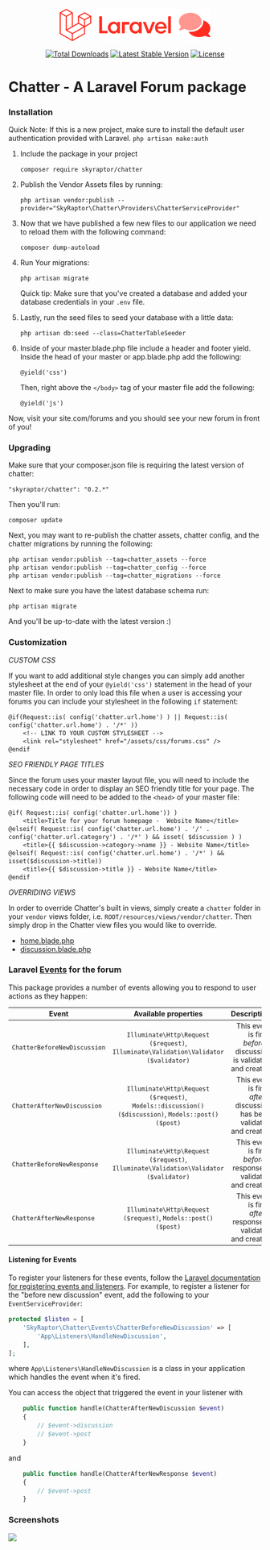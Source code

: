 <p align="center"><img width="300" src="https://raw.githubusercontent.com/bumbummen99/chatter/master/laravel-forum-logo.svg"></p>

<p align="center">
<a href="https://packagist.org/packages/skyraptor/chatter"><img src="https://poser.pugx.org/skyraptor/chatter/downloads.svg?format=flat" alt="Total Downloads"></a>
<a href="https://packagist.org/packages/skyraptor/chatter"><img src="https://poser.pugx.org/skyraptor/chatter/v/stable.svg?format=flat" alt="Latest Stable Version"></a>
<a href="https://packagist.org/packages/skyraptor/chatter"><img src="https://poser.pugx.org/skyraptor/chatter/license.svg?format=flat" alt="License"></a>
</p>

# Chatter - A Laravel Forum package

### Installation

Quick Note: If this is a new project, make sure to install the default user authentication provided with Laravel. `php artisan make:auth`

1. Include the package in your project

    ```
    composer require skyraptor/chatter
    ```

3. Publish the Vendor Assets files by running:

    ```
    php artisan vendor:publish --provider="SkyRaptor\Chatter\Providers\ChatterServiceProvider"
    ```

4. Now that we have published a few new files to our application we need to reload them with the following command:

    ```
    composer dump-autoload
    ```

5. Run Your migrations:

    ```
    php artisan migrate
    ```

    Quick tip: Make sure that you've created a database and added your database credentials in your `.env` file.

6. Lastly, run the seed files to seed your database with a little data:

    ```
    php artisan db:seed --class=ChatterTableSeeder
    ```

7. Inside of your master.blade.php file include a header and footer yield. Inside the head of your master or app.blade.php add the following:

    ```
    @yield('css')
    ```

    Then, right above the `</body>` tag of your master file add the following:

    ```
    @yield('js')
    ```

Now, visit your site.com/forums and you should see your new forum in front of you!

### Upgrading

Make sure that your composer.json file is requiring the latest version of chatter:

```
"skyraptor/chatter": "0.2.*"
```

Then you'll run:

```
composer update
```

Next, you may want to re-publish the chatter assets, chatter config, and the chatter migrations by running the following:

```
php artisan vendor:publish --tag=chatter_assets --force
php artisan vendor:publish --tag=chatter_config --force
php artisan vendor:publish --tag=chatter_migrations --force
```

Next to make sure you have the latest database schema run:

```
php artisan migrate
```

And you'll be up-to-date with the latest version :)

### Customization

*CUSTOM CSS*

If you want to add additional style changes you can simply add another stylesheet at the end of your `@yield('css')` statement in the head of your master file. In order to only load this file when a user is accessing your forums you can include your stylesheet in the following `if` statement:

```
@if(Request::is( config('chatter.url.home') ) || Request::is( config('chatter.url.home') . '/*' ))
    <!-- LINK TO YOUR CUSTOM STYLESHEET -->
    <link rel="stylesheet" href="/assets/css/forums.css" />
@endif
```

*SEO FRIENDLY PAGE TITLES*

Since the forum uses your master layout file, you will need to include the necessary code in order to display an SEO friendly title for your page. The following code will need to be added to the `<head>` of your master file:

```
@if( Request::is( config('chatter.url.home')) )
    <title>Title for your forum homepage -  Website Name</title>
@elseif( Request::is( config('chatter.url.home') . '/' . config('chatter.url.category') . '/*' ) && isset( $discussion ) )
    <title>{{ $discussion->category->name }} - Website Name</title>
@elseif( Request::is( config('chatter.url.home') . '/*' ) && isset($discussion->title))
    <title>{{ $discussion->title }} - Website Name</title>
@endif
```

*OVERRIDING VIEWS*

In order to override Chatter's built in views, simply create a `chatter` folder in your `vendor` views folder, i.e. `ROOT/resources/views/vendor/chatter`. Then simply drop in the Chatter view files you would like to override.

- [home.blade.php](https://github.com/skyraptor/chatter/blob/master/src/Views/home.blade.php)
- [discussion.blade.php](https://github.com/skyraptor/chatter/blob/master/src/Views/discussion.blade.php)


### Laravel [Events](https://laravel.com/docs/events) for the forum

This package provides a number of events allowing you to respond to user actions as they happen:

| Event        | Available properties           | Description  |
| ------------- |:-------------:| -----:|
| `ChatterBeforeNewDiscussion`      | `Illuminate\Http\Request ($request)`, `Illuminate\Validation\Validator ($validator)` | This event is fired *before* a discussion is validated and created |
| `ChatterAfterNewDiscussion`      | `Illuminate\Http\Request ($request)`, `Models::discussion() ($discussion)`, `Models::post() ($post)` | This event is fired *after* a discussion has been validated and created |
| `ChatterBeforeNewResponse`      | `Illuminate\Http\Request ($request)`, `Illuminate\Validation\Validator ($validator)` | This event is fired *before* a response is validated and created |
| `ChatterAfterNewResponse`      | `Illuminate\Http\Request ($request)`, `Models::post() ($post)` | This event is fired *after* a response is validated and created |

#### Listening for Events
To register your listeners for these events, follow the [Laravel documentation for registering events and listeners](https://laravel.com/docs/events#registering-events-and-listeners).
For example, to register a listener for the "before new discussion" event, add the following to your `EventServiceProvider`:

```php
protected $listen = [
    'SkyRaptor\Chatter\Events\ChatterBeforeNewDiscussion' => [
        'App\Listeners\HandleNewDiscussion',
    ],
];
```

where `App\Listeners\HandleNewDiscussion` is a class in your application which handles the event when it's fired.

You can access the object that triggered the event in your listener with
```php
    public function handle(ChatterAfterNewDiscussion $event)
    {
        // $event->discussion
        // $event->post
    }
```
and 
```php
    public function handle(ChatterAfterNewResponse $event)
    {
        // $event->post
    }
```

### Screenshots

![](https://raw.githubusercontent.com/skyraptor/chatter/master/public/images/chatter-screenshot.jpg)
